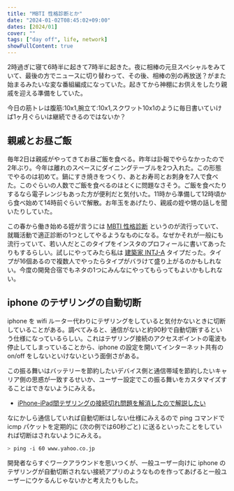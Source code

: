```yaml
---
title: "MBTI 性格診断とか"
date: "2024-01-02T08:45:02+09:00"
dates: [2024/01]
cover: ""
tags: ["day off", life, network]
showFullContent: true
---
```


2時過ぎに寝て6時半に起きて7時半に起きた。夜に相棒の元旦スペシャルをみていて、最後の方でニュースに切り替わって、その後、相棒の別の再放送？がまた始まるみたいな変な番組編成になっていた。起きてから神棚にお供えをしたり親戚を迎える準備をしていた。

今日の筋トレは腹筋:10x1,腕立て:10x1,スクワット10x1のように毎日書いていけば1ヶ月ぐらいは継続できるのではないか？

## 親戚とお昼ご飯

毎年2日は親戚がやってきてお昼ご飯を食べる。昨年は訃報でやらなかったので2年ぶり。今年は離れのスペースにダイニングテーブルを2つ入れた。この形態でやるのは初めて。鍋にすき焼きをつくり、あとお寿司とお刺身を7人で食べた。このぐらいの人数でご飯を食べるのはとくに問題なさそう。ご飯を食べたりするなら電子レンジもあった方が便利だと気付いた。11時から準備して12時頃から食べ始めて14時前ぐらいで解散。お年玉をあげたり、親戚の姪や甥の話しを聞いたりしていた。

この春から働き始める姪が言うには [MBTI 性格診断](https://www.16personalities.com/ja) というのが流行っていて、就職活動で適正診断の1つとしてやるようなものになる。なぜかそれが一般にも流行っていて、若い人だとこのタイプをインスタのプロフィールに書いてあったりもするらしい。試しにやってみたら私は [建築家 INTJ-A](https://www.16personalities.com/ja/intj%E5%9E%8B%E3%81%AE%E6%80%A7%E6%A0%BC) タイプだった。タイプが16個あるので複数人でやったらタイプがバラけて盛り上がるのかもしれない。今度の開発合宿でもネタの1つにみんなにやってもらってもよいかもしれない。

## iphone のテザリングの自動切断

iphone を wifi ルーター代わりにテザリングをしていると気付かないときに切断していることがある。調べてみると、通信がないと約90秒で自動切断するという仕様になっているらしい。これはテザリング接続のアクセスポイントの電波も停止してしまっていることから、iphone の設定を開いてインターネット共有の on/off をしないといけないという面倒さがある。

この振る舞いはバッテリーを節約したいデバイス側と通信帯域を節約したいキャリア側の思惑が一致するせいか、ユーザー設定でこの振る舞いをカスタマイズすることはできないようにみえる。

* [iPhone-iPad間テザリングの接続切れ問題を解消したので解説したい](https://note.com/runisan/n/n81c34518e1e0)

なにかしら通信していれば自動切断はしない仕様にみえるので ping コマンドで icmp パケットを定期的に (次の例では60秒ごと) に送るといったことをしていれば切断はされないようにみえる。

```zsh
> ping -i 60 www.yahoo.co.jp
```

開発者ならすぐワークアラウンドを思いつくが、一般ユーザー向けに iphone のテザリングが自動切断されない接続アプリのようなものを作ってあげると一般ユーザーにウケるんじゃないかと考えたりもした。
